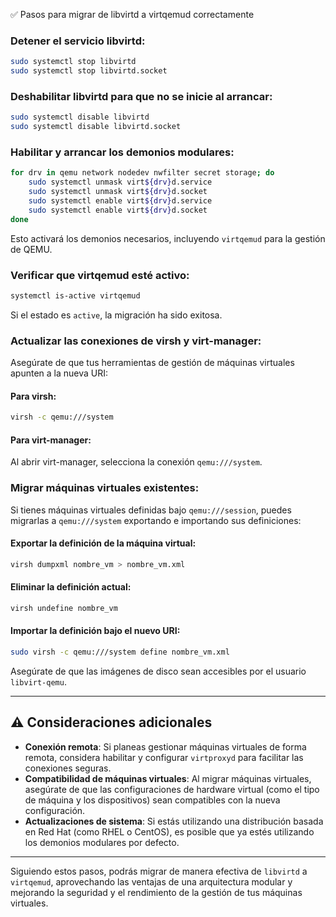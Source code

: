 ✅ Pasos para migrar de libvirtd a virtqemud correctamente

### Detener el servicio libvirtd:

```bash
sudo systemctl stop libvirtd
sudo systemctl stop libvirtd.socket
```

### Deshabilitar libvirtd para que no se inicie al arrancar:

```bash
sudo systemctl disable libvirtd
sudo systemctl disable libvirtd.socket
```

### Habilitar y arrancar los demonios modulares:

```bash
for drv in qemu network nodedev nwfilter secret storage; do
    sudo systemctl unmask virt${drv}d.service
    sudo systemctl unmask virt${drv}d.socket
    sudo systemctl enable virt${drv}d.service
    sudo systemctl enable virt${drv}d.socket
done
```

Esto activará los demonios necesarios, incluyendo `virtqemud` para la gestión de QEMU.

### Verificar que virtqemud esté activo:

```bash
systemctl is-active virtqemud
```

Si el estado es `active`, la migración ha sido exitosa.

### Actualizar las conexiones de virsh y virt-manager:

Asegúrate de que tus herramientas de gestión de máquinas virtuales apunten a la nueva URI:

#### Para virsh:

```bash
virsh -c qemu:///system
```

#### Para virt-manager:

Al abrir virt-manager, selecciona la conexión `qemu:///system`.

### Migrar máquinas virtuales existentes:

Si tienes máquinas virtuales definidas bajo `qemu:///session`, puedes migrarlas a `qemu:///system` exportando e importando sus definiciones:

#### Exportar la definición de la máquina virtual:

```bash
virsh dumpxml nombre_vm > nombre_vm.xml
```

#### Eliminar la definición actual:

```bash
virsh undefine nombre_vm
```

#### Importar la definición bajo el nuevo URI:

```bash
sudo virsh -c qemu:///system define nombre_vm.xml
```

Asegúrate de que las imágenes de disco sean accesibles por el usuario `libvirt-qemu`.

---

## ⚠️ Consideraciones adicionales

- **Conexión remota**: Si planeas gestionar máquinas virtuales de forma remota, considera habilitar y configurar `virtproxyd` para facilitar las conexiones seguras.
- **Compatibilidad de máquinas virtuales**: Al migrar máquinas virtuales, asegúrate de que las configuraciones de hardware virtual (como el tipo de máquina y los dispositivos) sean compatibles con la nueva configuración.
- **Actualizaciones de sistema**: Si estás utilizando una distribución basada en Red Hat (como RHEL o CentOS), es posible que ya estés utilizando los demonios modulares por defecto.

---

Siguiendo estos pasos, podrás migrar de manera efectiva de `libvirtd` a `virtqemud`, aprovechando las ventajas de una arquitectura modular y mejorando la seguridad y el rendimiento de la gestión de tus máquinas virtuales.